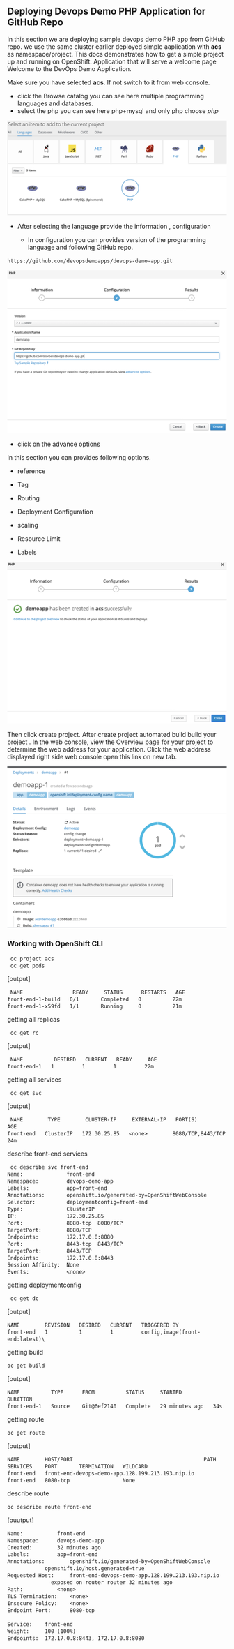 ## Deploying Devops Demo PHP Application for GitHub Repo

In this section we are deploying sample devops demo PHP app from GitHub repo.
we use the same cluster earlier deployed simple aaplication with **acs**  as  namespace/project.
This docs demonstrates how to get a simple project up and running on OpenShift. Application that will serve a welcome page Welcome to the DevOps Demo Application.

Make sure you have selected **acs**. If not  switch  to it from web console.

* click the Browse catalog you can see here multiple programming languages and databases.
* select the php you can see here php+mysql and only php choose *php*

![project](images/frontend01.png)

* After selecting the language provide the information ,
configuration

   * In configuration you can provides version of the programming language and following GitHub repo.

```
https://github.com/devopsdemoapps/devops-demo-app.git
```
![project](images/frontend02.png)

* click on the advance options

In this section you can provides following options.
* reference

* Tag

* Routing

* Deployment Configuration

* scaling

* Resource Limit

* Labels

![project](images/frontend03.png)

 Then click create project. After create project automated build build your project .
 In the web console, view the Overview page for your project to determine the web address for your application. Click the web address displayed right side web console open this link on new tab.

 ![project](images/frontend04.png)


### Working with OpenShift CLI

```
 oc project acs
 oc get pods
```

 [output]
```
 NAME                READY     STATUS      RESTARTS   AGE
front-end-1-build   0/1       Completed   0          22m
front-end-1-x59fd   1/1       Running     0          21m
```

 getting all replicas
```
 oc get rc
```
 [output]
```
 NAME          DESIRED   CURRENT   READY     AGE
front-end-1   1         1         1         22m
```

getting all services
```
 oc get svc
```

 [output]
```
 NAME        TYPE        CLUSTER-IP     EXTERNAL-IP   PORT(S)             AGE
front-end   ClusterIP   172.30.25.85   <none>        8080/TCP,8443/TCP   24m
```
 describe front-end services

```
 oc describe svc front-end
Name:              front-end
Namespace:         devops-demo-app
Labels:            app=front-end
Annotations:       openshift.io/generated-by=OpenShiftWebConsole
Selector:          deploymentconfig=front-end
Type:              ClusterIP
IP:                172.30.25.85
Port:              8080-tcp  8080/TCP
TargetPort:        8080/TCP
Endpoints:         172.17.0.8:8080
Port:              8443-tcp  8443/TCP
TargetPort:        8443/TCP
Endpoints:         172.17.0.8:8443
Session Affinity:  None
Events:            <none>
```

 getting deploymentconfig
```
 oc get dc
```
[output]
```
NAME        REVISION   DESIRED   CURRENT   TRIGGERED BY
front-end   1          1         1         config,image(front-end:latest)\

```

getting build
```
oc get build
```
[output]
```
NAME          TYPE      FROM          STATUS     STARTED          DURATION
front-end-1   Source    Git@6ef2140   Complete   29 minutes ago   34s

```
getting route
```
oc get route
```
[output]
```
NAME        HOST/PORT                                          PATH      SERVICES    PORT       TERMINATION   WILDCARD
front-end   front-end-devops-demo-app.128.199.213.193.nip.io             front-end   8080-tcp                 None
```
describe route
```
oc describe route front-end
```
[ouutput]
```
Name:			front-end
Namespace:		devops-demo-app
Created:		32 minutes ago
Labels:			app=front-end
Annotations:		openshift.io/generated-by=OpenShiftWebConsole
			openshift.io/host.generated=true
Requested Host:		front-end-devops-demo-app.128.199.213.193.nip.io
			  exposed on router router 32 minutes ago
Path:			<none>
TLS Termination:	<none>
Insecure Policy:	<none>
Endpoint Port:		8080-tcp

Service:	front-end
Weight:		100 (100%)
Endpoints:	172.17.0.8:8443, 172.17.0.8:8080

```